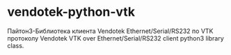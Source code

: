 # vendotek-python-vtk
Пайтон3-Библиотека клиента Vendotek Ethernet/Serial/RS232 по VTK протоколу Vendotek VTK over Ethernet/Serial/RS232 client python3 library class. 

